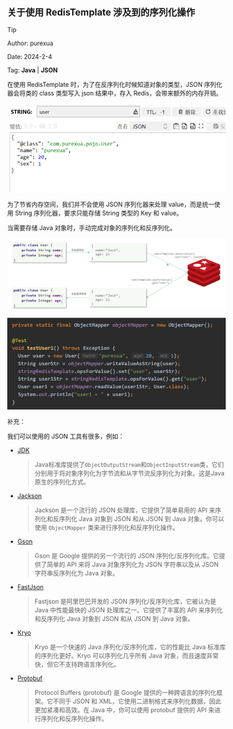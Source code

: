 ## 关于使用 RedisTemplate 涉及到的序列化操作

> [!TIP]
>
> Author: purexua
>
> Date: 2024-2-4
>
> Tag: **Java** | **JSON** 

在使用 RedisTemplate 时，为了在反序列化时候知道对象的类型，JSON 序列化器会将类的 class 类型写入 json 结果中，存入 Redis，会带来额外的内存开销。

![](../images/0001.png)

为了节省内存空间，我们并不会使用 JSON 序列化器来处理 value，而是统一使用 String 序列化器，要求只能存储 String 类型的 Key 和 value。

当需要存储 Java 对象时，手动完成对象的序列化和反序列化。

![](../images/0002.png)

![](../images/0003.png)

补充：

我们可以使用的 JSON 工具有很多，例如：

- [JDK](https://docs.oracle.com/en/java/javase/17/docs/api/java.base/java/io/ObjectOutputStream.html)

  > Java标准库提供了`ObjectOutputStream`和`ObjectInputStream`类，它们分别用于将对象序列化为字节流和从字节流反序列化为对象。这是Java原生的序列化方式。

- [Jackson](https://github.com/FasterXML/jackson)

  > Jackson 是一个流行的 JSON 处理库，它提供了简单易用的 API 来序列化和反序列化 Java 对象到 JSON 和从 JSON 到 Java 对象。你可以使用 `ObjectMapper` 类来进行序列化和反序列化操作。

- [Gson](https://github.com/google/gson)

  > Gson 是 Google 提供的另一个流行的 JSON 序列化/反序列化库。它提供了简单的 API 来将 Java 对象序列化为 JSON 字符串以及从 JSON 字符串反序列化为 Java 对象。

- [FastJson](https://github.com/alibaba/fastjson)

  > Fastjson 是阿里巴巴开发的 JSON 序列化/反序列化库，它被认为是 Java 中性能最快的 JSON 处理库之一。它提供了丰富的 API 来序列化和反序列化 Java 对象到 JSON 和从 JSON 到 Java 对象。

- [Kryo](https://github.com/EsotericSoftware/kryo)

  > Kryo 是一个快速的 Java 序列化/反序列化库，它的性能比 Java 标准库的序列化更好。Kryo 可以序列化几乎所有 Java 对象，而且速度非常快，但它不支持跨语言序列化。

- [Protobuf](https://github.com/protocolbuffers/protobuf)

  > Protocol Buffers (protobuf) 是 Google 提供的一种跨语言的序列化框架。它不同于 JSON 和 XML，它使用二进制格式来序列化数据，因此更加紧凑和高效。在 Java 中，你可以使用 protobuf 提供的 API 来进行序列化和反序列化操作。